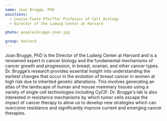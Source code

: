 ```yaml
---
name: Joan Brugge, PhD
positions: 
  - Louise Foote Pfeiffer Professor of Cell Biology 
  - Director of the Ludwig Center at Harvard 

photo: people/brugge-joan.jpg

group: harvard
---
```


Joan Brugge, PhD is the Director of the  Ludwig Center at Harvard and is a renowned expert in cancer biology and the fundamental mechanisms of cancer growth and progression, in breast, ovarian, and other cancer types. Dr. Brugge’s research provides essential insight into understanding the earliest changes that occur in the evolution of breast cancer in women at high risk due to inherited genetic alterations. This involves generating an atlas of the landscape of human and mouse mammary tissues using a variety of single cell technologies including CyCIF. Dr. Brugge's lab is also interested in resistance mechanisms by which tumor cells escape the impact of cancer therapy to allow us to develop new strategies which can overcome resistance and significantly improve current and emerging cancer therapies.
